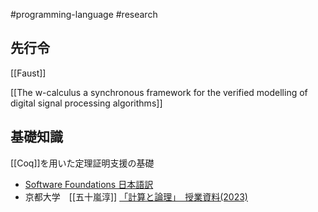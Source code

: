 #programming-language #research 


## 先行令

[[Faust]]


[[The w-calculus a synchronous framework for the verified modelling of digital signal processing algorithms]]

## 基礎知識

[[Coq]]を用いた定理証明支援の基礎

- [Software Foundations 日本語訳](https://chiguri.info/sfja/)
- 京都大学　[[五十嵐淳]] [「計算と論理」　授業資料(2023)](https://www.fos.kuis.kyoto-u.ac.jp/~igarashi/class/cal/)
